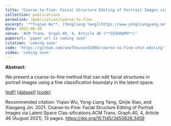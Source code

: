 ```yaml
---
title: "Coarse-to-Fine: Facial Structure Editing of Portrait Images via Latent Space Classifications"
collection: publications
permalink: /publication/coarse-to-fine
excerpt: '**Yiqian Wu**, [Yongliang Yang](https://www.yongliangyang.net/), Qinjie Xiao, [Xiaogang Jin](http://www.cad.zju.edu.cn/home/jin/).'
date: 2021-08-30
venue: 'ACM Trans. Graph.40, 4, Article 46 (**SIGGRAPH**)'
paperurl: 'paper url is coming soon'
citation: 'coming soon'
code: 'https://github.com/oneThousand1000/coarse-to-fine-chin-editing'
video: 'coming soon'
---
```


<b>Abstract:</b>

We present a coarse-to-fine method that can edit facial structures in portrait images using a fine classification boundary in the latent space.


[[pdf]]() [[dataset]](https://github.com/oneThousand1000/coarse-to-fine-chin-editing) [[code]]()

Recommended citation: Yiqian Wu, Yong-Liang Yang, Qinjie Xiao, and Xiaogang Jin. 2021. Coarse-to-Fine: Facial Structure Editing of Portrait Images via Latent Space Clas-sifications.ACM Trans. Graph.40, 4, Article 46 (August 2021), 13 pages. https://doi.org/10.1145/3450626.3459